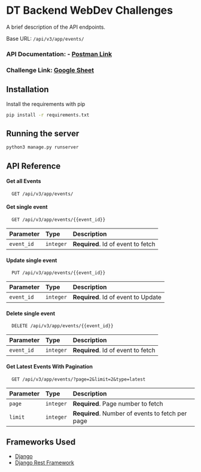 
# DT Backend WebDev Challenges

A brief description of the API endpoints.

Base URL: ```/api/v3/app/events/ ```
### API Documentation: - [Postman Link](https://documenter.getpostman.com/view/25025161/2s93eR5Fsn)

### Challenge Link: [Google Sheet](https://docs.google.com/spreadsheets/d/1pBt5QBZ6CRDo34w4alM7AQnbLd7T_AHGUTOs3NwNMu4/edit?usp=sharing)


## Installation

Install the requirements with pip

```bash
pip install -r requirements.txt
```

## Running the server

```bash
python3 manage.py runserver
```

    
## API Reference

#### Get all Events
```http
  GET /api/v3/app/events/
```

#### Get single event

```http
  GET /api/v3/app/events/{{event_id}}
```

| Parameter | Type     | Description                       |
| :-------- | :------- | :-------------------------------- |
| `event_id`      | `integer` | **Required**. Id of event to fetch |


#### Update single event

```http
  PUT /api/v3/app/events/{{event_id}}
```

| Parameter | Type     | Description                       |
| :-------- | :------- | :-------------------------------- |
| `event_id`      | `integer` | **Required**. Id of event to Update |

#### Delete single event

```http
  DELETE /api/v3/app/events/{{event_id}}
```

| Parameter | Type     | Description                       |
| :-------- | :------- | :-------------------------------- |
| `event_id`      | `integer` | **Required**. Id of event to fetch |

#### Get Latest Events With Pagination

```http
  GET /api/v3/app/events/?page=2&limit=2&type=latest
```

| Parameter | Type     | Description                       |
| :-------- | :------- | :-------------------------------- |
| `page`      | `integer` | **Required**. Page number to fetch |
| `limit`      | `integer` | **Required**. Number of events to fetch per page |


## Frameworks Used

 - [Django](https://www.djangoproject.com/)
 - [Django Rest Framework](https://www.django-rest-framework.org/)


